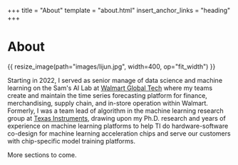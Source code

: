 +++
title = "About"
template = "about.html"
insert_anchor_links = "heading"
+++

<!--Design inspired by "https://www.aarronwalter.com/"-->


# About

{{ resize_image(path="images/lijun.jpg", width=400, op="fit_width") }}

Starting in 2022, I served as senior manage of data science and machine learning
on the Sam's AI Lab at [Walmart Global Tech](https://tech.walmart.com/content/walmart-global-tech/en_us.html)
where my teams create and maintain the time series forecasting platform for
finance, merchandising, supply chain, and in-store operation within Walmart. 
Formerly, I was a team lead of algorithm in the machine learning research group
at [Texas Instruments](https://www.ti.com/), drawing upon my Ph.D. research and
years of experience on machine learning platforms to help TI do
hardware-software co-design for machine learning acceleration chips and serve 
our customers with chip-specific model training platforms.

More sections to come.
